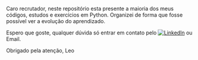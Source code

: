 Caro recrutador, neste repositório esta presente a maioria dos meus códigos, estudos e exercícios em Python. Organizei de forma que fosse possível ver a evolução do aprendizado.

Espero que goste, qualquer dúvida só entrar em contato pelo [![LinkedIn](https://img.shields.io/badge/linkedin-%230077B5.svg?style=for-the-badge&logo=linkedin&logoColor=white)](www.linkedin.com/in/leonardo-m-violim-45012b253) ou Email.

Obrigado pela atenção, Leo
